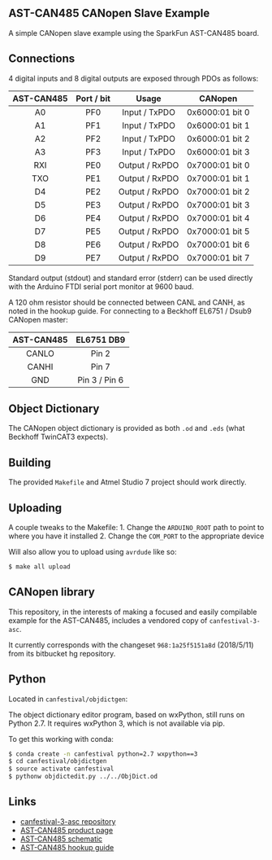 AST-CAN485 CANopen Slave Example
--------------------------------

A simple CANopen slave example using the SparkFun AST-CAN485 board.

Connections
-----------

4 digital inputs and 8 digital outputs are exposed through PDOs as follows:

| AST-CAN485    | Port / bit    | Usage          | CANopen         |
|:-------------:|:-------------:|:--------------:|:---------------:|
| A0            | PF0           | Input / TxPDO  | 0x6000:01 bit 0 |
| A1            | PF1           | Input / TxPDO  | 0x6000:01 bit 1 |
| A2            | PF2           | Input / TxPDO  | 0x6000:01 bit 2 |
| A3            | PF3           | Input / TxPDO  | 0x6000:01 bit 3 |
| RXI           | PE0           | Output / RxPDO | 0x7000:01 bit 0 |
| TXO           | PE1           | Output / RxPDO | 0x7000:01 bit 1 |
| D4            | PE2           | Output / RxPDO | 0x7000:01 bit 2 |
| D5            | PE3           | Output / RxPDO | 0x7000:01 bit 3 |
| D6            | PE4           | Output / RxPDO | 0x7000:01 bit 4 |
| D7            | PE5           | Output / RxPDO | 0x7000:01 bit 5 |
| D8            | PE6           | Output / RxPDO | 0x7000:01 bit 6 |
| D9            | PE7           | Output / RxPDO | 0x7000:01 bit 7 |


Standard output (stdout) and standard error (stderr) can be used directly with
the Arduino FTDI serial port monitor at 9600 baud.

A 120 ohm resistor should be connected between CANL and CANH, as noted in the 
hookup guide.  For connecting to a Beckhoff EL6751 / Dsub9 CANopen master:

| AST-CAN485    | EL6751 DB9    |
|:-------------:|:-------------:|
| CANLO         | Pin 2         |
| CANHI         | Pin 7         |
| GND           | Pin 3 / Pin 6 |

Object Dictionary
-----------------

The CANopen object dictionary is provided as both `.od` and `.eds` (what
Beckhoff TwinCAT3 expects).

Building
--------

The provided `Makefile` and Atmel Studio 7 project should work directly.

Uploading
---------

A couple tweaks to the Makefile:
    1. Change the `ARDUINO_ROOT` path to point to where you have it installed
    2. Change the `COM_PORT` to the appropriate device
    
Will also allow you to upload using `avrdude` like so:

```bash
$ make all upload
```

CANopen library
---------------

This repository, in the interests of making a focused and easily compilable
example for the AST-CAN485, includes a vendored copy of `canfestival-3-asc`.

It currently corresponds with the changeset `968:1a25f5151a8d` (2018/5/11) from
its bitbucket hg repository.

Python
------

Located in `canfestival/objdictgen`:

The object dictionary editor program, based on wxPython, still runs on Python 2.7.
It requires wxPython 3, which is not available via pip. 

To get this working with conda:
```bash
$ conda create -n canfestival python=2.7 wxpython==3
$ cd canfestival/objdictgen
$ source activate canfestival
$ pythonw objdictedit.py ../../ObjDict.od
```

Links
-----
* [canfestival-3-asc repository](https://bitbucket.org/Mongo/canfestival-3-asc)
* [AST-CAN485 product page](https://www.sparkfun.com/products/14483)
* [AST-CAN485 schematic](https://cdn.sparkfun.com/assets/2/8/3/4/7/SparkFun_AST-CAN485.pdf)
* [AST-CAN485 hookup guide](https://learn.sparkfun.com/tutorials/ast-can485-hookup-guide/)
